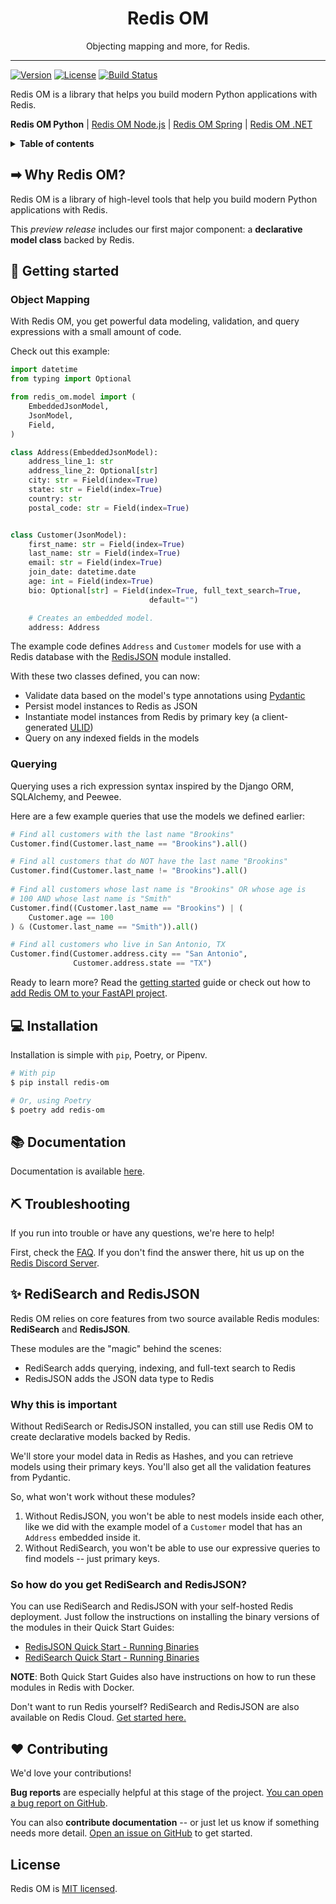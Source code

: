 <h1 align="center">Redis OM</h1>
<p align="center">
    <p align="center">
        Objecting mapping and more, for Redis.
    </p>
</p>

---

[![Version][version-svg]][package-url]
[![License][license-image]][license-url]
[![Build Status][ci-svg]][ci-url]

Redis OM is a library that helps you build modern Python applications with Redis.

**Redis OM Python** | [Redis OM Node.js][redis-om-js] | [Redis OM Spring][redis-om-spring] | [Redis OM .NET][redis-om-dotnet]

<details>
  <summary><strong>Table of contents</strong></summary>

<!-- START doctoc generated TOC please keep comment here to allow auto update -->
<!-- DON'T EDIT THIS SECTION, INSTEAD RE-RUN doctoc TO UPDATE -->


- [Why Redis OM?](#why)
- [Getting started](#getting-started)
- [Installation](#installation)
- [Documentation](#documentation)
- [Troubleshooting](#troubleshooting)
- [Contributing](#contributing)
- [License](#license)

<!-- END doctoc generated TOC please keep comment here to allow auto update -->

</details>

## ➡ Why Redis OM?

Redis OM is a library of high-level tools that help you build modern Python applications with Redis.

This *preview release* includes our first major component: a **declarative model class** backed by Redis.

## 🏁 Getting started

### Object Mapping

With Redis OM, you get powerful data modeling, validation, and query expressions with a small amount of code.

Check out this example:

```python
import datetime
from typing import Optional

from redis_om.model import (
    EmbeddedJsonModel,
    JsonModel,
    Field,
)

class Address(EmbeddedJsonModel):
    address_line_1: str
    address_line_2: Optional[str]
    city: str = Field(index=True)
    state: str = Field(index=True)
    country: str
    postal_code: str = Field(index=True)


class Customer(JsonModel):
    first_name: str = Field(index=True)
    last_name: str = Field(index=True)
    email: str = Field(index=True)
    join_date: datetime.date
    age: int = Field(index=True)
    bio: Optional[str] = Field(index=True, full_text_search=True,
                               default="")

    # Creates an embedded model.
    address: Address
```

The example code defines `Address` and `Customer` models for use with a Redis database with the [RedisJSON](redis-json-url) module installed.

With these two classes defined, you can now:

* Validate data based on the model's type annotations using [Pydantic](pydantic-url)
* Persist model instances to Redis as JSON
* Instantiate model instances from Redis by primary key (a client-generated [ULID](ulid-url))
* Query on any indexed fields in the models

### Querying
Querying uses a rich expression syntax inspired by the Django ORM, SQLAlchemy,  and Peewee.

Here are a few example queries that use the models we defined earlier:

```python
# Find all customers with the last name "Brookins"
Customer.find(Customer.last_name == "Brookins").all()

# Find all customers that do NOT have the last name "Brookins"
Customer.find(Customer.last_name != "Brookins").all()
 
# Find all customers whose last name is "Brookins" OR whose age is 
# 100 AND whose last name is "Smith"
Customer.find((Customer.last_name == "Brookins") | (
    Customer.age == 100
) & (Customer.last_name == "Smith")).all()

# Find all customers who live in San Antonio, TX
Customer.find(Customer.address.city == "San Antonio",
              Customer.address.state == "TX")
```

Ready to learn more? Read the [getting started](docs/getting_started.md) guide or check out how to [add Redis OM to your FastAPI project](docs/integrating.md).

## 💻 Installation

Installation is simple with `pip`, Poetry, or Pipenv.

```sh
# With pip
$ pip install redis-om

# Or, using Poetry
$ poetry add redis-om
```

## 📚 Documentation

Documentation is available [here](docs/index.md).

## ⛏️ Troubleshooting

If you run into trouble or have any questions, we're here to help! 

First, check the [FAQ](docs/faq.md). If you don't find the answer there,
hit us up on the [Redis Discord Server](http://discord.gg/redis).

## ✨ RediSearch and RedisJSON

Redis OM relies on core features from two source available Redis modules: **RediSearch** and **RedisJSON**.

These modules are the "magic" behind the scenes:

* RediSearch adds querying, indexing, and full-text search to Redis
* RedisJSON adds the JSON data type to Redis

### Why this is important

Without RediSearch or RedisJSON installed, you can still use Redis OM to create declarative models backed by Redis.

We'll store your model data in Redis as Hashes, and you can retrieve models using their primary keys. You'll also get all the validation features from Pydantic.

So, what won't work without these modules?

1. Without RedisJSON, you won't be able to nest models inside each other, like we did with the example model of a `Customer` model that has an `Address` embedded inside it.
2. Without RediSearch, you won't be able to use our expressive queries to find models -- just primary keys.

### So how do you get RediSearch and RedisJSON?

You can use RediSearch and RedisJSON with your self-hosted Redis deployment. Just follow the instructions on installing the binary versions of the modules in their Quick Start Guides:

- [RedisJSON Quick Start - Running Binaries](https://oss.redis.com/redisjson/#download-and-running-binaries)
- [RediSearch Quick Start - Running Binaries](https://oss.redis.com/redisearch/Quick_Start/#download_and_running_binaries)

**NOTE**: Both Quick Start Guides also have instructions on how to run these modules in Redis with Docker.

Don't want to run Redis yourself? RediSearch and RedisJSON are also available on Redis Cloud. [Get started here.](https://redis.com/try-free/)

## ❤️ Contributing

We'd love your contributions!

**Bug reports** are especially helpful at this stage of the project. [You can open a bug report on GitHub](https://github.com/redis-om/redis-om-python/issues/new).

You can also **contribute documentation** -- or just let us know if something needs more detail. [Open an issue on GitHub](https://github.com/redis-om/redis-om-python/issues/new) to get started.

## License

Redis OM is [MIT licensed][license-url].

<!-- Badges -->

[version-svg]: https://img.shields.io/pypi/v/redis-om?style=flat-square
[package-url]: https://pypi.org/project/redis-om/
[ci-svg]: https://img.shields.io/github/workflow/status/redis-om/redis-om-python/python?style=flat-square
[ci-url]: https://github.com/redis-om/redis-om-python/actions/workflows/build.yml
[license-image]: http://img.shields.io/badge/license-MIT-green.svg?style=flat-square
[license-url]: LICENSE

<!-- Links -->

[redis-om-website]: https://developer.redis.com
[redis-om-js]: https://github.com/redis-om/redis-om-js
[redis-om-dotnet]: https://github.com/redis-om/redis-om-dotnet
[redis-om-spring]: https://github.com/redis-om/redis-om-spring
[redisearch-url]: https://oss.redis.com/redisearch/
[redis-json-url]: https://oss.redis.com/redisjson/
[pydantic-url]: https://github.com/samuelcolvin/pydantic
[ulid-url]: https://github.com/ulid/spec

